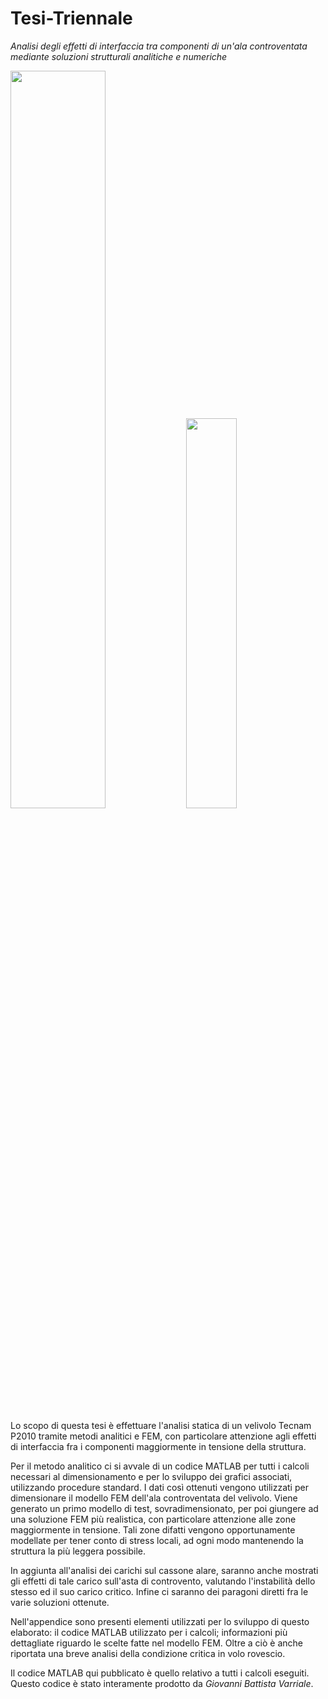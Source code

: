 # Tesi-Triennale
*Analisi degli effetti di interfaccia tra componenti di un'ala controventata mediante soluzioni strutturali analitiche e numeriche*

<img src="https://github.com/GiovanniBattistaVarriale/Tesi-Triennale/assets/152026558/13f7ee65-65c7-42db-8d09-e4420c2d1a8d" width=55%> <img src="https://github.com/GiovanniBattistaVarriale/Tesi-Triennale/assets/152026558/f6303274-b2a6-4dbd-9e04-db174a51db13"  width=40%>

Lo scopo di questa tesi è effettuare l'analisi statica di un velivolo Tecnam P2010 tramite metodi analitici e FEM, con particolare attenzione agli effetti di interfaccia fra i componenti maggiormente in tensione della struttura.

Per il metodo analitico ci si avvale di un codice MATLAB per tutti i calcoli necessari al dimensionamento e per lo sviluppo dei grafici associati, utilizzando procedure standard. I dati così ottenuti vengono utilizzati per dimensionare il modello FEM dell'ala controventata del velivolo. Viene generato un primo modello di test, sovradimensionato, per poi giungere ad una soluzione FEM più realistica, con particolare attenzione alle zone maggiormente in tensione. Tali zone difatti vengono opportunamente modellate per tener conto di stress locali, ad ogni modo mantenendo la struttura la più leggera possibile. 

In aggiunta all'analisi dei carichi sul cassone alare, saranno anche mostrati gli effetti di tale carico sull'asta di controvento, valutando l'instabilità dello stesso ed il suo carico critico.
Infine ci saranno dei paragoni diretti fra le varie soluzioni ottenute.

Nell'appendice sono presenti elementi utilizzati per lo sviluppo di questo elaborato: il codice MATLAB utilizzato per i calcoli; informazioni più dettagliate riguardo le scelte fatte nel modello FEM. Oltre a ciò è anche riportata una breve analisi della condizione critica in volo rovescio.

Il codice MATLAB qui pubblicato è quello relativo a tutti i calcoli eseguiti. Questo codice è stato interamente prodotto da *Giovanni Battista Varriale*.


